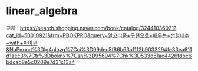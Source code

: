 # linear_algebra

교제 : https://search.shopping.naver.com/book/catalog/32441036021?cat_id=50010921&frm=PBOKPRO&query=알고리즘+구현으로+배우는+선형대수+with+파이썬&NaPm=ct%3Dlg4glhyg%7Cci%3D99dec5f86b63a1112b9033294fe33ea611d1aec3%7Ctr%3Dboknx%7Csn%3D95694%7Chk%3D533d51ac4426fdbc6bdcad8e5c0209e7d31c13a4

